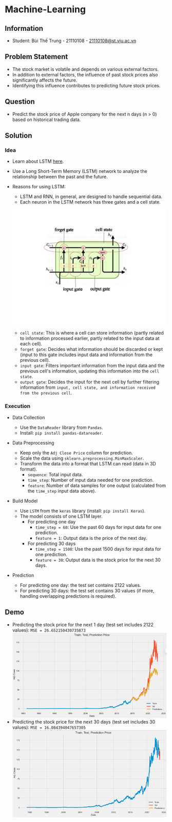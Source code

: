 # Machine-Learning

## Information
- Student: Bùi Thế Trung - 21110108 - 21110108@st.vju.ac.vn

## Problem Statement

- The stock market is volatile and depends on various external factors.
- In addition to external factors, the influence of past stock prices also significantly affects the future.
- Identifying this influence contributes to predicting future stock prices.

## Question

- Predict the stock price of Apple company for the next n days (n > 0) based on historical trading data.

## Solution

### Idea
- Learn about LSTM [here](https://dominhhai.github.io/vi/2017/10/what-is-lstm/).
- Use a Long Short-Term Memory (LSTM) network to analyze the relationship between the past and the future.
- Reasons for using LSTM:
  - LSTM and RNN, in general, are designed to handle sequential data.
  - Each neuron in the LSTM network has three gates and a cell state.
  
  ![LSTM Network Illustration](./img/LSTM.jpg)
    - `cell state`: This is where a cell can store information (partly related to information processed earlier, partly related to the input data at each cell).
    - `forget gate`: Decides what information should be discarded or kept (input to this gate includes input data and information from the previous cell).
    - `input gate`: Filters important information from the input data and the previous cell's information, updating this information into the `cell state`.
    - `output gate`: Decides the input for the next cell by further filtering information from `input, cell state, and information received from the previous cell`.

### Execution

- Data Collection
  - Use the `DataReader` library from `Pandas`.
  - Install: `pip install pandas-datareader`.

- Data Preprocessing
  - Keep only the `Adj Close Price` column for prediction.
  - Scale the data using `sklearn.preprocessing.MinMaxScaler`.
  - Transform the data into a format that LSTM can read (data in 3D format).
    - `sequence`: Total input data.
    - `time_step`: Number of input data needed for one prediction.
    - `feature`: Number of data samples for one output (calculated from the `time_step` input data above).

- Build Model
  - Use `LSTM` from the `keras` library (install: `pip install Keras`).
  - The model consists of one LSTM layer.
    - For predicting one day
      - `time_step = 60`: Use the past 60 days for input data for one prediction.
      - `feature = 1`: Output data is the price of the next day.
    - For predicting 30 days
      - `time_step = 1500`: Use the past 1500 days for input data for one prediction.
      - `feature = 30`: Output data is the stock price for the next 30 days.

- Prediction
  - For predicting one day: the test set contains 2122 values.
  - For predicting 30 days: the test set contains 30 values (if more, handling overlapping predictions is required).

## Demo
  - Predicting the stock price for the next 1 day (test set includes 2122 values): `MSE = 26.652150430735873`
  ![Predicting Stock Price for the Next 1 Day](./img/predict1D.png)
  - Predicting the stock price for the next 30 days (test set includes 30 values): `MSE = 16.084394047657305`
  ![Predicting Stock Price for the Next 30 Days](./img/predict30D.png)
